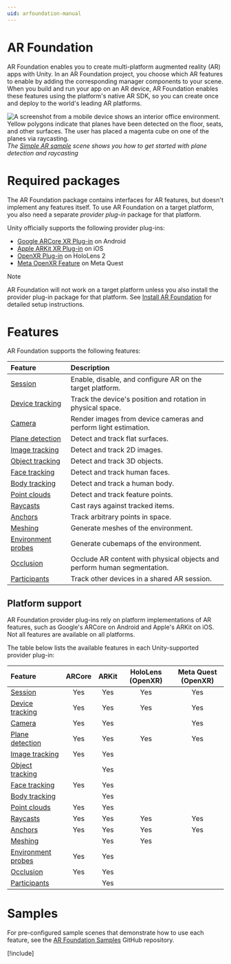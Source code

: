 ```yaml
---
uid: arfoundation-manual
---
```

# AR Foundation

AR Foundation enables you to create multi-platform augmented reality (AR) apps with Unity. In an AR Foundation project, you choose which AR features to enable by adding the corresponding manager components to your scene. When you build and run your app on an AR device, AR Foundation enables these features using the platform's native AR SDK, so you can create once and deploy to the world's leading AR platforms.

![A screenshot from a mobile device shows an interior office environment. Yellow polygons indicate that planes have been detected on the floor, seats, and other surfaces. The user has placed a magenta cube on one of the planes via raycasting.](images/sample-simple-ar.png)<br/>*The [Simple AR sample](https://github.com/Unity-Technologies/arfoundation-samples#simple-ar) scene shows you how to get started with plane detection and raycasting*

# Required packages

The AR Foundation package contains interfaces for AR features, but doesn't implement any features itself. To use AR Foundation on a target platform, you also need a separate *provider plug-in* package for that platform.

Unity officially supports the following provider plug-ins:

* [Google ARCore XR Plug-in](https://docs.unity3d.com/Packages/com.unity.xr.arcore@6.0/manual/index.html) on Android
* [Apple ARKit XR Plug-in](https://docs.unity3d.com/Packages/com.unity.xr.arkit@6.0/manual/index.html) on iOS
* [OpenXR Plug-in](https://docs.unity3d.com/Packages/com.unity.xr.openxr@1.5/manual/index.html) on HoloLens 2
* [Meta OpenXR Feature](https://docs.unity3d.com/Packages/com.unity.xr.meta-openxr@latest) on Meta Quest

> [!NOTE]
> AR Foundation will not work on a target platform unless you also install the provider plug-in package for that platform. See [Install AR Foundation](xref:arfoundation-install) for detailed setup instructions.

# Features

AR Foundation supports the following features:

| Feature | Description |
| :------ | :---------- |
| [Session](xref:arfoundation-session) | Enable, disable, and configure AR on the target platform. |
| [Device tracking](xref:arfoundation-device-tracking) | Track the device's position and rotation in physical space. |
| [Camera](xref:arfoundation-camera) | Render images from device cameras and perform light estimation. |
| [Plane detection](xref:arfoundation-plane-detection) | Detect and track flat surfaces. |
| [Image tracking](xref:arfoundation-image-tracking) | Detect and track 2D images. |
| [Object tracking](xref:arfoundation-object-tracking) | Detect and track 3D objects. |
| [Face tracking](xref:arfoundation-face-tracking) | Detect and track human faces. |
| [Body tracking](xref:UnityEngine.XR.ARFoundation.ARHumanBodyManager) | Detect and track a human body. |
| [Point clouds](xref:arfoundation-point-clouds) | Detect and track feature points. |
| [Raycasts](xref:arfoundation-raycasts) | Cast rays against tracked items. |
| [Anchors](xref:arfoundation-anchors) | Track arbitrary points in space. |
| [Meshing](xref:arfoundation-meshing) | Generate meshes of the environment. |
| [Environment probes](xref:arfoundation-environment-probes) | Generate cubemaps of the environment. |
| [Occlusion](xref:arfoundation-occlusion) | Occlude AR content with physical objects and perform human segmentation. |
| [Participants](xref:arfoundation-participant-tracking) | Track other devices in a shared AR session. |

## Platform support

AR Foundation provider plug-ins rely on platform implementations of AR features, such as Google's ARCore on Android and Apple's ARKit on iOS. Not all features are available on all platforms.

The table below lists the available features in each Unity-supported provider plug-in:

| Feature                                                                                       | ARCore | ARKit | HoloLens (OpenXR) | Meta Quest (OpenXR) |
| :-------------------------------------------------------------------------------------------- | :----: | :---: | :---------------: | :------------: |
| [Session](xref:arfoundation-session)                                                          |  Yes   |  Yes  |        Yes        |      Yes       |
| [Device tracking](xref:arfoundation-device-tracking)                                          |  Yes   |  Yes  |        Yes        |      Yes       |
| [Camera](xref:arfoundation-camera)                                                            |  Yes   |  Yes  |                   |      Yes       |
| [Plane detection](xref:arfoundation-plane-detection)                                          |  Yes   |  Yes  |        Yes        |      Yes       |
| [Image tracking](xref:arfoundation-image-tracking)                                            |  Yes   |  Yes  |                   |                |
| [Object tracking](xref:arfoundation-object-tracking)                                          |        |  Yes  |                   |                |
| [Face tracking](xref:arfoundation-face-tracking)                                              |  Yes   |  Yes  |                   |                |
| [Body tracking](xref:UnityEngine.XR.ARFoundation.ARHumanBodyManager)                          |        |  Yes  |                   |                |
| [Point clouds](xref:arfoundation-point-clouds)                                                |  Yes   |  Yes  |                   |                |
| [Raycasts](xref:arfoundation-raycasts)                                                        |  Yes   |  Yes  |        Yes        |      Yes       |
| [Anchors](xref:arfoundation-anchors)                                                          |  Yes   |  Yes  |        Yes        |      Yes       |
| [Meshing](xref:arfoundation-meshing)                                                          |        |  Yes  |        Yes        |                |
| [Environment probes](xref:arfoundation-environment-probes)                                    |  Yes   |  Yes  |                   |                |
| [Occlusion](xref:arfoundation-occlusion)                                                      |  Yes   |  Yes  |                   |                |
| [Participants](xref:arfoundation-participant-tracking)                                        |        |  Yes  |                   |                |

# Samples

For pre-configured sample scenes that demonstrate how to use each feature, see the [AR Foundation Samples](https://github.com/Unity-Technologies/arfoundation-samples) GitHub repository.

[!include[](snippets/apple-arkit-trademark.md)]
